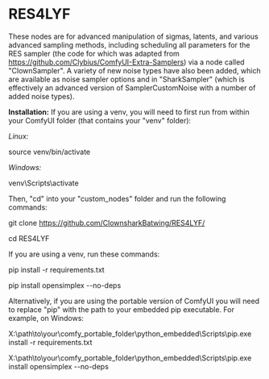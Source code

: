 # RES4LYF

These nodes are for advanced manipulation of sigmas, latents, and various advanced sampling methods, including scheduling all parameters for the RES sampler (the code for which was adapted from https://github.com/Clybius/ComfyUI-Extra-Samplers) via a node called "ClownSampler". A variety of new noise types have also been added, which are available as noise sampler options and in "SharkSampler" (which is effectively an advanced version of SamplerCustomNoise with a number of added noise types).

**Installation:** If you are using a venv, you will need to first run from within your ComfyUI folder (that contains your "venv" folder):

_Linux:_

source venv/bin/activate

_Windows:_

venv\Scripts\activate

Then, "cd" into your "custom_nodes" folder and run the following commands:

git clone https://github.com/ClownsharkBatwing/RES4LYF/

cd RES4LYF

If you are using a venv, run these commands:

pip install -r requirements.txt

pip install opensimplex --no-deps

Alternatively, if you are using the portable version of ComfyUI you will need to replace "pip" with the path to your embedded pip executable. For example, on Windows:

X:\path\to\your\comfy_portable_folder\python_embedded\Scripts\pip.exe install -r requirements.txt

X:\path\to\your\comfy_portable_folder\python_embedded\Scripts\pip.exe install opensimplex --no-deps



